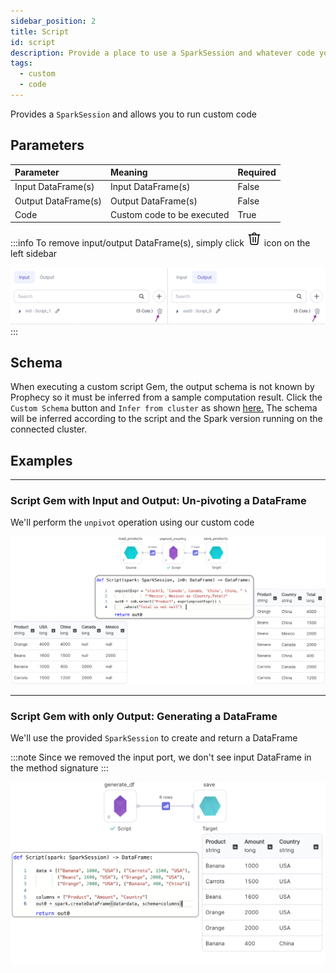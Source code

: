 ```yaml
---
sidebar_position: 2
title: Script
id: script
description: Provide a place to use a SparkSession and whatever code you wish to use
tags:
  - custom
  - code
---
```


Provides a `SparkSession` and allows you to run custom code

## Parameters

| Parameter           | Meaning                    | Required |
| :------------------ | :------------------------- | :------- |
| Input DataFrame(s)  | Input DataFrame(s)         | False    |
| Output DataFrame(s) | Output DataFrame(s)        | False    |
| Code                | Custom code to be executed | True     |

:::info
To remove input/output DataFrame(s), simply click <svg width="24" height="24" viewBox="0 0 24 24" xmlns="http://www.w3.org/2000/svg" color="#667085" class="sc-jrAFXE hhLaQQ ui-icon undefined"><path d="M11.9999 2C10.2458 2 8.78514 3.31072 8.53998 5H5.11908C5.0765 4.99271 5.03337 4.98912 4.99017 4.98926C4.95285 4.99006 4.91564 4.99365 4.87885 5H3.24994C3.15056 4.99859 3.05188 5.01696 2.95966 5.05402C2.86743 5.09108 2.78349 5.1461 2.71271 5.21588C2.64194 5.28566 2.58573 5.36882 2.54737 5.46051C2.50901 5.5522 2.48926 5.65061 2.48926 5.75C2.48926 5.84939 2.50901 5.9478 2.54737 6.03949C2.58573 6.13118 2.64194 6.21434 2.71271 6.28412C2.78349 6.3539 2.86743 6.40892 2.95966 6.44598C3.05188 6.48304 3.15056 6.50141 3.24994 6.5H4.31928L5.57806 19.5146C5.7136 20.918 6.90583 22 8.31537 22H15.6835C17.0931 22 18.2854 20.9181 18.4208 19.5146L19.6806 6.5H20.7499C20.8493 6.50141 20.948 6.48304 21.0402 6.44598C21.1324 6.40892 21.2164 6.3539 21.2872 6.28412C21.3579 6.21434 21.4141 6.13118 21.4525 6.03949C21.4909 5.9478 21.5106 5.84939 21.5106 5.75C21.5106 5.65061 21.4909 5.5522 21.4525 5.46051C21.4141 5.36882 21.3579 5.28566 21.2872 5.21588C21.2164 5.1461 21.1324 5.09108 21.0402 5.05402C20.948 5.01696 20.8493 4.99859 20.7499 5H19.122C19.0425 4.98709 18.9613 4.98709 18.8818 5H15.4599C15.2147 3.31072 13.7541 2 11.9999 2ZM11.9999 3.5C12.9395 3.5 13.7103 4.13408 13.9306 5H10.0693C10.2896 4.13408 11.0604 3.5 11.9999 3.5ZM5.82513 6.5H18.1738L16.9277 19.3701C16.8652 20.0177 16.3339 20.5 15.6835 20.5H8.31537C7.66591 20.5 7.13369 20.0168 7.07123 19.3701L5.82513 6.5ZM10.2382 8.98926C10.0395 8.99236 9.8501 9.07423 9.71167 9.21686C9.57324 9.3595 9.49709 9.55125 9.49994 9.75V17.25C9.49853 17.3494 9.5169 17.4481 9.55396 17.5403C9.59102 17.6325 9.64604 17.7164 9.71582 17.7872C9.7856 17.858 9.86876 17.9142 9.96045 17.9526C10.0521 17.9909 10.1505 18.0107 10.2499 18.0107C10.3493 18.0107 10.4477 17.9909 10.5394 17.9526C10.6311 17.9142 10.7143 17.858 10.7841 17.7872C10.8538 17.7164 10.9089 17.6325 10.9459 17.5403C10.983 17.4481 11.0013 17.3494 10.9999 17.25V9.75C11.0014 9.64962 10.9827 9.54997 10.9449 9.45695C10.9071 9.36394 10.851 9.27946 10.78 9.20852C10.709 9.13757 10.6244 9.08161 10.5313 9.04395C10.4383 9.00629 10.3386 8.98769 10.2382 8.98926V8.98926ZM13.7382 8.98926C13.5395 8.99236 13.3501 9.07423 13.2117 9.21686C13.0732 9.3595 12.9971 9.55125 12.9999 9.75V17.25C12.9985 17.3494 13.0169 17.4481 13.054 17.5403C13.091 17.6325 13.146 17.7164 13.2158 17.7872C13.2856 17.858 13.3688 17.9142 13.4605 17.9526C13.5521 17.9909 13.6505 18.0107 13.7499 18.0107C13.8493 18.0107 13.9477 17.9909 14.0394 17.9526C14.1311 17.9142 14.2143 17.858 14.2841 17.7872C14.3538 17.7164 14.4089 17.6325 14.4459 17.5403C14.483 17.4481 14.5013 17.3494 14.4999 17.25V9.75C14.5014 9.64962 14.4827 9.54997 14.4449 9.45695C14.4071 9.36394 14.351 9.27946 14.28 9.20852C14.209 9.13757 14.1244 9.08161 14.0313 9.04395C13.9383 9.00629 13.8386 8.98769 13.7382 8.98926V8.98926Z"></path></svg> icon on the left sidebar

![Script - Remove inputs](./img/script_remove_inputs.png)
:::

## Schema

When executing a custom script Gem, the output schema is not known by Prophecy so it must be inferred from a sample computation result. Click the `Custom Schema` button and `Infer from cluster` as shown [here.](https://docs.prophecy.io/concepts/Gems/#outputs) The schema will be inferred according to the script and the Spark version running on the connected cluster.

## Examples

---

### Script Gem with Input and Output: Un-pivoting a DataFrame

We'll perform the `unpivot` operation using our custom code

![Script - Unpivot](./img/script_unpivot.png)

---

### Script Gem with only Output: Generating a DataFrame

We'll use the provided `SparkSession` to create and return a DataFrame

:::note
Since we removed the input port, we don't see input DataFrame in the method signature
:::

![Script - Unpivot](./img/script_generate_df.png)
